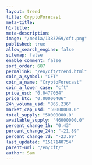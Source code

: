```yaml
---
layout: trend
title: CryptoForecast
meta-title: 
h1-title: 
meta-description: 
image: "/media/1383769/cft.png"
published: true
allow_search_engine: false
sitemap: false
enable_comment: false
sort_order: 687
permalink: "/en/cft/trend.html"
coin_a_symbol: "CFT"
coin_a_name: "CryptoForecast"
coin_a_lower_case: "cft"
price_usd: "0.0477034"
price_btc: "0.00000406"
24h_volume_usd: "865.236"
market_cap_usd: "50000000.0"
total_supply: "50000000.0"
available_supply: "46000000.0"
percent_change_1h: "0.43"
percent_change_24h: "-21.89"
percent_change_7d: "-23.69"
last_updated: "1517140754"
parent-url: "/en/cft/"
author: Sam
---
```


